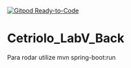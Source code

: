 [![Gitpod Ready-to-Code](https://img.shields.io/badge/Gitpod-Ready--to--Code-blue?logo=gitpod)](https://gitpod.io/#https://github.com/DataWatchOrg/cetriolo-back) 

# Cetriolo_LabV_Back

Para rodar utilize mvn spring-boot:run
